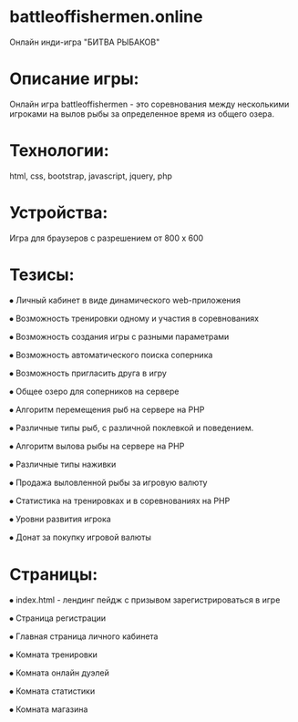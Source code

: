 # battleoffishermen.online
Онлайн инди-игра "БИТВА РЫБАКОВ"

# Описание игры:

Онлайн игра battleoffishermen - это соревнования между несколькими игроками на вылов рыбы за определенное время из общего озера.

# Технологии:
html, css, bootstrap, javascript, jquery, php

# Устройства:
Игра для браузеров с разрешением от 800 х 600

# Тезисы:

⦁	Личный кабинет в виде динамического web-приложения

⦁	Возможность тренировки одному и участия в соревнованиях

⦁	Возможность создания игры с разными параметрами

⦁	Возможность автоматического поиска соперника

⦁	Возможность пригласить друга в игру

⦁	Общее озеро для соперников на сервере

⦁	Алгоритм перемещения рыб на сервере на PHP

⦁	Различные типы рыб, с различной поклевкой и поведением. 

⦁	Алгоритм вылова рыбы на сервере на PHP

⦁	Различные типы наживки

⦁	Продажа выловленной рыбы за игровую валюту

⦁	Статистика на тренировках и в соревнованиях на PHP

⦁	Уровни развития игрока

⦁	Донат за покупку игровой валюты

# Страницы:

⦁	index.html - лендинг пейдж с призывом зарегистрироваться в игре

⦁	Страница регистрации

⦁	Главная страница личного кабинета

⦁	Комната тренировки

⦁	Комната онлайн дуэлей

⦁	Комната статистики

⦁	Комната магазина
